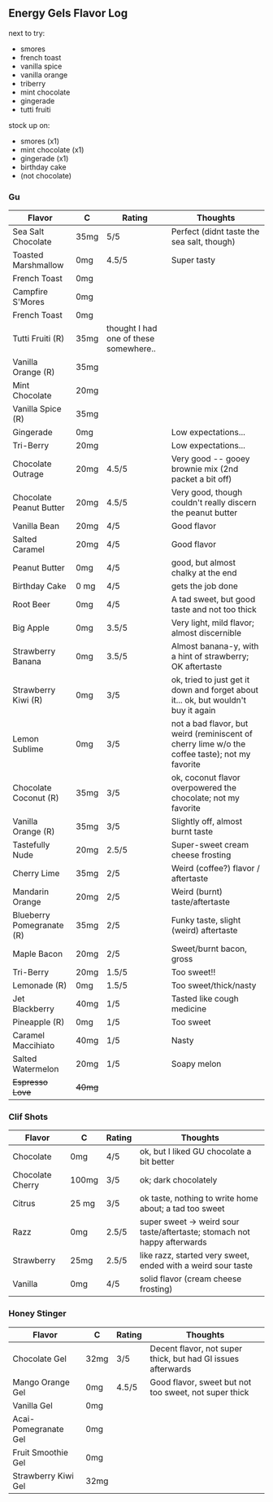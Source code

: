 
## Energy Gels Flavor Log

next to try:

* smores
* french toast
* vanilla spice
* vanilla orange
* triberry
* mint chocolate
* gingerade
* tutti fruiti

stock up on:

* smores (x1)
* mint chocolate (x1)
* gingerade (x1)
* birthday cake
* (not chocolate)

### Gu

| Flavor | C | Rating | Thoughts |
|--------|---|--------|----------|
| Sea Salt Chocolate | 35mg | 5/5 | Perfect (didnt taste the sea salt, though) |
| Toasted Marshmallow | 0mg | 4.5/5 | Super tasty | 
| French Toast | 0mg | |
| Campfire S'Mores | 0mg | |
| French Toast | 0mg | |
| Tutti Fruiti (R) | 35mg | thought I had one of these somewhere.. |
| Vanilla Orange (R) | 35mg | |
| Mint Chocolate | 20mg | | |
| Vanilla Spice (R) | 35mg | | |
| Gingerade | 0mg| | Low expectations... |
| Tri-Berry | 20mg | | Low expectations... |
| Chocolate Outrage | 20mg | 4.5/5 | Very good -- gooey brownie mix (2nd packet a bit off) |
| Chocolate Peanut Butter | 20mg | 4.5/5 | Very good, though couldn't really discern the peanut butter |
| Vanilla Bean | 20mg | 4/5 | Good flavor |
| Salted Caramel | 20mg | 4/5 | Good flavor |
| Peanut Butter | 0mg | 4/5 | good, but almost chalky at the end |
| Birthday Cake | 0 mg | 4/5 | gets the job done | 
| Root Beer | 0mg | 4/5 | A tad sweet, but good taste and not too thick |
| Big Apple | 0mg | 3.5/5 | Very light, mild flavor; almost discernible |
| Strawberry Banana | 0mg | 3.5/5 | Almost banana-y, with a hint of strawberry; OK aftertaste |
| Strawberry Kiwi (R) | 0mg | 3/5 | ok, tried to just get it down and forget about it... ok, but wouldn't buy it again |
| Lemon Sublime | 0mg | 3/5 | not a bad flavor, but weird (reminiscent of cherry lime w/o the coffee taste); not my favorite |
| Chocolate Coconut (R) | 35mg | 3/5 | ok, coconut flavor overpowered the chocolate; not my favorite |
| Vanilla Orange (R) | 35mg | 3/5 | Slightly off, almost burnt taste |
| Tastefully Nude | 20mg | 2.5/5 | Super-sweet cream cheese frosting |
| Cherry Lime | 35mg | 2/5 | Weird (coffee?) flavor / aftertaste |
| Mandarin Orange | 20mg | 2/5 | Weird (burnt) taste/aftertaste |
| Blueberry Pomegranate (R) | 35mg | 2/5 | Funky taste, slight (weird) aftertaste |
| Maple Bacon | 20mg | 2/5 | Sweet/burnt bacon, gross |
| Tri-Berry | 20mg | 1.5/5 | Too sweet!! | 
| Lemonade (R) | 0mg | 1.5/5 | Too sweet/thick/nasty | 
| Jet Blackberry | 40mg | 1/5 | Tasted like cough medicine | 
| Pineapple (R) | 0mg | 1/5 | Too sweet |
| Caramel Maccihiato | 40mg | 1/5 | Nasty |
| Salted Watermelon | 20mg | 1/5 | Soapy melon |
| ~~Espresso Love~~ | ~~40mg~~ | | |

### Clif Shots

| Flavor | C | Rating | Thoughts |
|--------|---|--------|----------|
| Chocolate | 0mg | 4/5 | ok, but I liked GU chocolate a bit better |
| Chocolate Cherry | 100mg | 3/5 | ok; dark chocolately |
| Citrus | 25 mg | 3/5 | ok taste, nothing to write home about; a tad too sweet |
| Razz | 0mg | 2.5/5 | super sweet -> weird sour taste/aftertaste; stomach not happy afterwards |
| Strawberry | 25mg | 2.5/5 | like razz, started very sweet, ended with a weird sour taste |
| Vanilla | 0mg | 4/5 | solid flavor (cream cheese frosting) |

### Honey Stinger

Flavor | C | Rating | Thoughts |
|------|---|--------|----------|
| Chocolate Gel | 32mg | 3/5 | Decent flavor, not super thick, but had GI issues afterwards |
| Mango Orange Gel | 0mg | 4.5/5 | Good flavor, sweet but not too sweet, not super thick |
| Vanilla Gel | 0mg | | |
| Acai-Pomegranate Gel | 0mg | | |
| Fruit Smoothie Gel | 0mg | | |
| Strawberry Kiwi Gel | 32mg | | |
